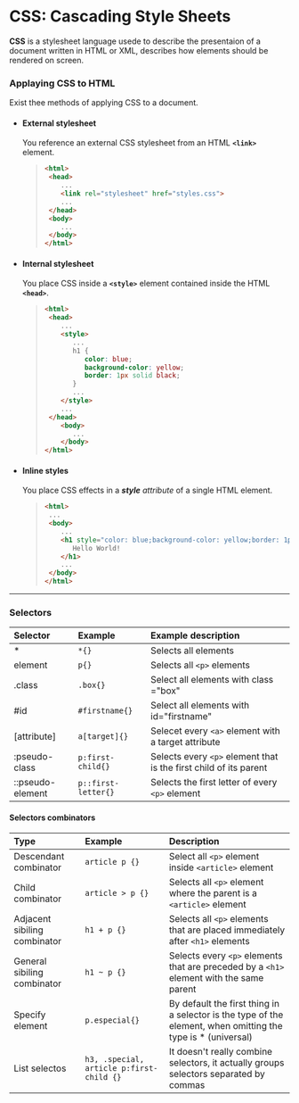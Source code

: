 # CSS: Cascading Style Sheets

   **CSS** is a stylesheet language usede to describe the presentaion of a document written in HTML or XML, describes how  elements should be rendered on screen. 


### Applaying CSS to HTML

Exist thee methods of applying CSS to a document.

+  #### External stylesheet
   
   You reference an external CSS stylesheet from an HTML **`<link>`** element.

   >```HTML
   ><html>
   >  <head>
   >     ...
   >     <link rel="stylesheet" href="styles.css">
   >     ...
   >  </head>
   >  <body>
   >     ...       
   >  </body>
   ></html>
   >```

+  #### Internal stylesheet
   
   You place CSS inside a **`<style>`** element contained inside the HTML **`<head>`**.
   
   >```HTML
   ><html>
   >  <head>
   >     ...
   >     <style>
   >        ...
   >        h1 {
   >           color: blue;
   >           background-color: yellow;
   >           border: 1px solid black;
   >        }
   >        ...
   >     </style>
   >     ...
   >  </head>
   >     <body>
   >        ...       
   >     </body>
   > </html>
   >```

+  #### Inline styles
   
   You place CSS effects in a **_style_** _attribute_ of a single HTML element.
  
   >```HTML
   ><html>
   >  ...
   >  <body>
   >     ...
   >     <h1 style="color: blue;background-color: yellow;border: 1px solid black;">
   >        Hello World!
   >     </h1>
   >     ...       
   >  </body>
   ></html>
   >```
   


---

### Selectors

|Selector|Example|Example description|
|:---|:---|:---|
|*|`*{}`|Selects all elements|
|element|`p{}`|Selects all `<p>` elements|
|.class|`.box{}`|Select all elements with class ="box"|
|#id|`#firstname{}`|Select all elements with id="firstname"|
|[attribute]|`a[target]{}`|Selecet every `<a>` element with a target attribute|
|:pseudo-class|`p:first-child{}`|Selects every `<p>` element that is the first child of its parent|
|::pseudo-element|`p::first-letter{}`|Selects the first letter of every `<p>` element|

#### Selectors combinators

|Type|Example|Description|
|:---|:---|:---|
|Descendant combinator|`article p {}`|Select all `<p>` element inside `<article>` element|
|Child combinator| `article > p {}`|Selects all `<p>` element where the parent is a `<article>` element|
|Adjacent sibiling combinator|`h1 + p {}`|Selects all `<p>` elements that are placed immediately after `<h1>` elements|
|General sibiling combinator|`h1 ~ p {}`|Selects every `<p>` elements that are preceded by a `<h1>` element with the same parent|
|Specify element|`p.especial{}`|By default the first thing in a selector is the type of the element, when omitting the type is * (universal)|
|List selectos|`h3, .special, article p:first-child {}`|It doesn't really combine selectors, it actually groups selectors separated by commas |